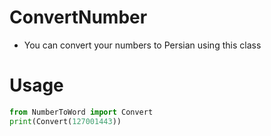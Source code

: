 # ConvertNumber
- You can convert your numbers to Persian using this class

# Usage
```python
from NumberToWord import Convert
print(Convert(127001443))
```
